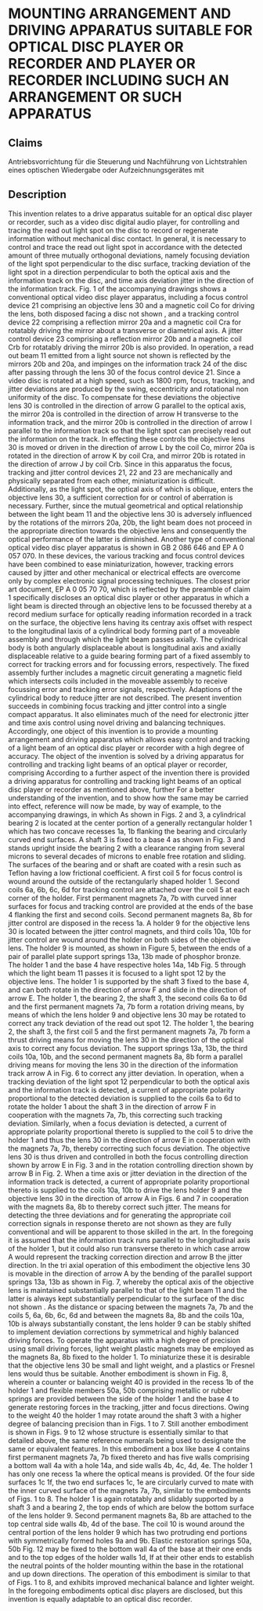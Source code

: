 # MOUNTING ARRANGEMENT AND DRIVING APPARATUS SUITABLE FOR OPTICAL DISC PLAYER OR RECORDER AND PLAYER OR RECORDER INCLUDING SUCH AN ARRANGEMENT OR SUCH APPARATUS

## Claims
Antriebsvorrichtung für die Steuerung und Nachführung von Lichtstrahlen eines optischen Wiedergabe oder Aufzeichnungsgerätes mit

## Description
This invention relates to a drive apparatus suitable for an optical disc player or recorder, such as a video disc digital audio player, for controlling and tracing the read out light spot on the disc to record or regenerate information without mechanical disc contact. In general, it is necessary to control and trace the read out light spot in accordance with the detected amount of three mutually orthogonal deviations, namely focusing deviation of the light spot perpendicular to the disc surface, tracking deviation of the light spot in a direction perpendicular to both the optical axis and the information track on the disc, and time axis deviation jitter in the direction of the information track. Fig. 1 of the accompanying drawings shows a conventional optical video disc player apparatus, including a focus control device 21 comprising an objective lens 30 and a magnetic coil Co for driving the lens, both disposed facing a disc not shown , and a tracking control device 22 comprising a reflection mirror 20a and a magnetic coil Cra for rotatably driving the mirror about a transverse or diametrical axis. A jitter control device 23 comprising a reflection mirror 20b and a magnetic coil Crb for rotatably driving the mirror 20b is also provided. In operation, a read out beam 11 emitted from a light source not shown is reflected by the mirrors 20b and 20a, and impinges on the information track 24 of the disc after passing through the lens 30 of the focus control device 21. Since a video disc is rotated at a high speed, such as 1800 rpm, focus, tracking, and jitter deviations are produced by the swing, eccentricity and rotational non uniformity of the disc. To compensate for these deviations the objective lens 30 is controlled in the direction of arrow G parallel to the optical axis, the mirror 20a is controlled in the direction of arrow H transverse to the information track, and the mirror 20b is controlled in the direction of arrow I parallel to the information track so that the light spot can precisely read out the information on the track. In effecting these controls the objective lens 30 is moved or driven in the direction of arrow L by the coil Co, mirror 20a is rotated in the direction of arrow K by coil Cra, and mirror 20b is rotated in the direction of arrow J by coil Crb. Since in this apparatus the focus, tracking and jitter control devices 21, 22 and 23 are mechanically and physically separated from each other, miniaturization is difficult. Additionally, as the light spot, the optical axis of which is oblique, enters the objective lens 30, a sufficient correction for or control of aberration is necessary. Further, since the mutual geometrical and optical relationship between the light beam 11 and the objective lens 30 is adversely influenced by the rotations of the mirrors 20a, 20b, the light beam does not proceed in the appropriate direction towards the objective lens and consequently the optical performance of the latter is diminished. Another type of conventional optical video disc player apparatus is shown in GB 2 086 646 and EP A 0 057 070. In these devices, the various tracking and focus control devices have been combined to ease miniaturization, however, tracking errors caused by jitter and other mechanical or electrical effects are overcome only by complex electronic signal processing techniques. The closest prior art document, EP A 0 05 70 70, which is reflected by the preamble of claim 1 specifically discloses an optical disc player or other apparatus in which a light beam is directed through an objective lens to be focussed thereby at a record medium surface for optically reading information recorded in a track on the surface, the objective lens having its centray axis offset with respect to the longitudinal laxis of a cylindrical body forming part of a moveable assembly and through which the light beam passes axially. The cylindrical body is both angularly displaceable about is longitudinal axis and axially displaceable relative to a guide bearing forming part of a fixed assembly to correct for tracking errors and for focussing errors, respectively. The fixed assembly further includes a magnetic circuit generating a magnetic field which intersects coils included in the moveable assembly to receive focussing error and tracking error signals, respectively. Adaptions of the cylindrical body to reduce jitter are not described. The present invention succeeds in combining focus tracking and jitter control into a single compact apparatus. It also eliminates much of the need for electronic jitter and time axis control using novel driving and balancing techniques. Accordingly, one object of this invention is to provide a mounting arrangement and driving apparatus which allows easy control and tracking of a light beam of an optical disc player or recorder with a high degree of accuracy. The object of the invention is solved by a driving apparatus for controlling and tracking light beams of an optical player or recorder, comprising According to a further aspect of the invention there is provided a driving apparatus for controlling and tracking light beams of an optical disc player or recorder as mentioned above, further For a better understanding of the invention, and to show how the same may be carried into effect, reference will now be made, by way of example, to the accompanying drawings, in which As shown in Figs. 2 and 3, a cylindrical bearing 2 is located at the center portion of a generally rectangular holder 1 which has two concave recesses 1a, 1b flanking the bearing and circularly curved end surfaces. A shaft 3 is fixed to a base 4 as shown in Fig. 3 and stands upright inside the bearing 2 with a clearance ranging from several microns to several decades of microns to enable free rotation and sliding. The surfaces of the bearing and or shaft are coated with a resin such as Teflon having a low frictional coefficient. A first coil 5 for focus control is wound around the outside of the rectangularly shaped holder 1. Second coils 6a, 6b, 6c, 6d for tracking control are attached over the coil 5 at each corner of the holder. First permanent magnets 7a, 7b with curved inner surfaces for focus and tracking control are provided at the ends of the base 4 flanking the first and second coils. Second permanent magnets 8a, 8b for jitter control are disposed in the recess 1a. A holder 9 for the objective lens 30 is located between the jitter control magnets, and third coils 10a, 10b for jitter control are wound around the holder on both sides of the objective lens. The holder 9 is mounted, as shown in Figure 5, between the ends of a pair of parallel plate support springs 13a, 13b made of phosphor bronze. The holder 1 and the base 4 have respective holes 14a, 14b Fig. 5 through which the light beam 11 passes it is focused to a light spot 12 by the objective lens. The holder 1 is supported by the shaft 3 fixed to the base 4, and can both rotate in the direction of arrow F and slide in the direction of arrow E. The holder 1, the bearing 2, the shaft 3, the second coils 6a to 6d and the first permanent magnets 7a, 7b form a rotation driving means, by means of which the lens holder 9 and objective lens 30 may be rotated to correct any track deviation of the read out spot 12. The holder 1, the bearing 2, the shaft 3, the first coil 5 and the first permanent magnets 7a, 7b form a thrust driving means for moving the lens 30 in the direction of the optical axis to correct any focus deviation. The support springs 13a, 13b, the third coils 10a, 10b, and the second permanent magnets 8a, 8b form a parallel driving means for moving the lens 30 in the direction of the information track arrow A in Fig. 6 to correct any jitter deviation. In operation, when a tracking deviation of the light spot 12 perpendicular to both the optical axis and the information track is detected, a current of appropriate polarity proportional to the detected deviation is supplied to the coils 6a to 6d to rotate the holder 1 about the shaft 3 in the direction of arrow F in cooperation with the magnets 7a, 7b, this correcting such tracking deviation. Similarly, when a focus deviation is detected, a current of appropriate polarity proportional thereto is supplied to the coil 5 to drive the holder 1 and thus the lens 30 in the direction of arrow E in cooperation with the magnets 7a, 7b, thereby correcting such focus deviation. The objective lens 30 is thus driven and controlled in both the focus controlling direction shown by arrow E in Fig. 3 and in the rotation controlling direction shown by arrow B in Fig. 2. When a time axis or jitter deviation in the direction of the information track is detected, a current of appropriate polarity proportional thereto is supplied to the coils 10a, 10b to drive the lens holder 9 and the objective lens 30 in the direction of arrow A in Figs. 6 and 7 in cooperation with the magnets 8a, 8b to thereby correct such jitter. The means for detecting the three deviations and for generating the appropriate coil correction signals in response thereto are not shown as they are fully conventional and will be apparent to those skilled in the art. In the foregoing it is assumed that the information track runs parallel to the longitudinal axis of the holder 1, but it could also run transverse thereto in which case arrow A would represent the tracking correction direction and arrow B the jitter direction. In the tri axial operation of this embodiment the objective lens 30 is movable in the direction of arrow A by the bending of the parallel support springs 13a, 13b as shown in Fig. 7, whereby the optical axis of the objective lens is maintained substantially parallel to that of the light beam 11 and the latter is always kept substantially perpendicular to the surface of the disc not shown . As the distance or spacing between the magnets 7a, 7b and the coils 5, 6a, 6b, 6c, 6d and between the magnets 8a, 8b and the coils 10a, 10b is always substantially constant, the lens holder 9 can be stably shifted to implement deviation corrections by symmetrical and highly balanced driving forces. To operate the apparatus with a high degree of precision using small driving forces, light weight plastic magnets may be employed as the magnets 8a, 8b fixed to the holder 1. To miniaturize these it is desirable that the objective lens 30 be small and light weight, and a plastics or Fresnel lens would thus be suitable. Another embodiment is shown in Fig. 8, wherein a counter or balancing weight 40 is provided in the recess 1b of the holder 1 and flexible members 50a, 50b comprising metallic or rubber springs are provided between the side of the holder 1 and the base 4 to generate restoring forces in the tracking, jitter and focus directions. Owing to the weight 40 the holder 1 may rotate around the shaft 3 with a higher degree of balancing precision than in Figs. 1 to 7. Still another embodiment is shown in Figs. 9 to 12 whose structure is essentially similar to that detailed above, the same reference numerals being used to designate the same or equivalent features. In this embodiment a box like base 4 contains first permanent magnets 7a, 7b fixed thereto and has five walls comprising a bottom wall 4a with a hole 14a, and side walls 4b, 4c, 4d, 4e. The holder 1 has only one recess 1a where the optical means is provided. Of the four side surfaces 1c 1f, the two end surfaces 1c, 1e are circularly curved to mate with the inner curved surface of the magnets 7a, 7b, similar to the embodiments of Figs. 1 to 8. The holder 1 is again rotatably and slidably supported by a shaft 3 and a bearing 2, the top ends of which are below the bottom surface of the lens holder 9. Second permanent magnets 8a, 8b are attached to the top central side walls 4b, 4d of the base. The coil 10 is wound around the central portion of the lens holder 9 which has two protruding end portions with symmetrically formed holes 9a and 9b. Elastic restoration springs 50a, 50b Fig. 12 may be fixed to the bottom wall 4a of the base at their one ends and to the top edges of the holder walls 1d, If at their other ends to establish the neutral points of the holder mounting within the base in the rotational and up down directions. The operation of this embodiment is similar to that of Figs. 1 to 8, and exhibits improved mechanical balance and lighter weight. In the foregoing embodiments optical disc players are disclosed, but this invention is equally adaptable to an optical disc recorder.